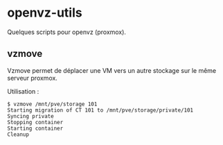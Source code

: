openvz-utils
============

Quelques scripts pour openvz (proxmox).

vzmove
------

Vzmove permet de déplacer une VM vers un autre stockage sur le même serveur proxmox.

Utilisation :

    $ vzmove /mnt/pve/storage 101
    Starting migration of CT 101 to /mnt/pve/storage/private/101
    Syncing private
    Stopping container
    Starting container
    Cleanup
